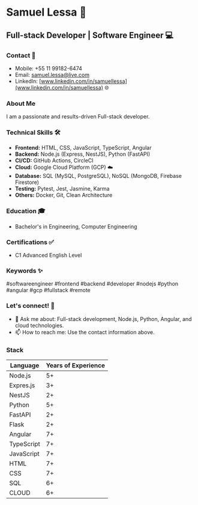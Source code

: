 #   Samuel Lessa 🚀

##   Full-stack Developer | Software Engineer 💻

###   Contact 📧

* Mobile: +55 11 99182-6474
* Email: samuel.lessa@live.com
* LinkedIn: [www.linkedin.com/in/samuellessa](www.linkedin.com/in/samuellessa) 🌐

###   About Me

I am a passionate and results-driven Full-stack developer.

###   Technical Skills 🛠️

* **Frontend:** HTML, CSS, JavaScript, TypeScript, Angular
* **Backend:** Node.js (Express, NestJS), Python (FastAPI)
* **CI/CD:** GitHub Actions, CircleCI
* **Cloud:** Google Cloud Platform (GCP) ☁️
* **Database:** SQL (MySQL, PostgreSQL), NoSQL (MongoDB, Firebase Firestore)
* **Testing:** Pytest, Jest, Jasmine, Karma
* **Others:** Docker, Git, Clean Architecture

###   Education 🎓

* Bachelor's in Engineering, Computer Engineering

###   Certifications ✅

* C1 Advanced English Level

###   Keywords ✨

\#softwareengineer #frontend #backend #developer #nodejs #python #angular #gcp #fullstack #remote

###  Let's connect! 🤝

* 💬 Ask me about: Full-stack development, Node.js, Python, Angular, and cloud technologies.
* 📫 How to reach me: Use the contact information above.



### Stack

| Language   | Years of Experience |
| ---------- | ------------------- |
| Node.js    | 5+                  |
| Expres.js  | 3+                  |
| NestJS     | 2+                  |
| Python     | 5+                  |
| FastAPI    | 2+                  |
| Flask      | 2+                  |
| Angular    | 7+                  |
| TypeScript | 7+                  |
| JavaScript | 7+                  |
| HTML       | 7+                  |
| CSS        | 7+                  |
| SQL        | 6+                  |
| CLOUD      | 6+                  |
